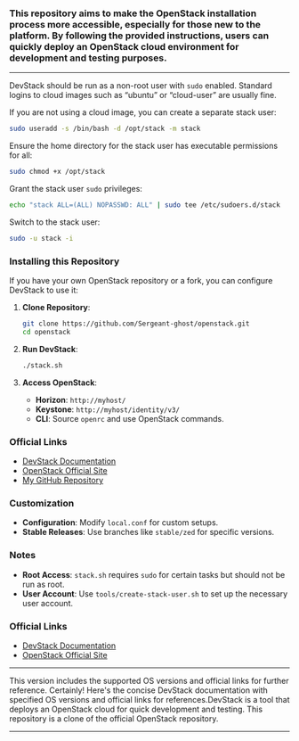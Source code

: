 ### This repository aims to make the OpenStack installation process more accessible, especially for those new to the platform. By following the provided instructions, users can quickly deploy an OpenStack cloud environment for development and testing purposes.

---

DevStack should be run as a non-root user with `sudo` enabled. Standard logins to cloud images such as “ubuntu” or “cloud-user” are usually fine.

If you are not using a cloud image, you can create a separate stack user:

```bash
sudo useradd -s /bin/bash -d /opt/stack -m stack
```

Ensure the home directory for the stack user has executable permissions for all:

```bash
sudo chmod +x /opt/stack
```

Grant the stack user `sudo` privileges:

```bash
echo "stack ALL=(ALL) NOPASSWD: ALL" | sudo tee /etc/sudoers.d/stack
```

Switch to the stack user:

```bash
sudo -u stack -i
```



### Installing this Repository

If you have your own OpenStack repository or a fork, you can configure DevStack to use it:

1. **Clone  Repository**:
   ```bash
   git clone https://github.com/Sergeant-ghost/openstack.git
   cd openstack
   ```

2. **Run DevStack**:
   ```bash
   ./stack.sh
   ```
3. **Access OpenStack**:
   - **Horizon**: `http://myhost/`
   - **Keystone**: `http://myhost/identity/v3/`
   - **CLI**: Source `openrc` and use OpenStack commands.

### Official Links

- [DevStack Documentation](https://docs.openstack.org/devstack/latest/)
- [OpenStack Official Site](https://www.openstack.org/)
- [My GitHub Repository](https://github.com/Sergeant-ghost/openstack.git)

### Customization

- **Configuration**: Modify `local.conf` for custom setups.
- **Stable Releases**: Use branches like `stable/zed` for specific versions.

### Notes

- **Root Access**: `stack.sh` requires `sudo` for certain tasks but should not be run as root.
- **User Account**: Use `tools/create-stack-user.sh` to set up the necessary user account.

### Official Links

- [DevStack Documentation](https://docs.openstack.org/devstack/latest/)
- [OpenStack Official Site](https://www.openstack.org/)

---

This version includes the supported OS versions and official links for further reference. Certainly! Here's the concise DevStack documentation with specified OS versions and official links for references.DevStack is a tool that deploys an OpenStack cloud for quick development and testing. This repository is a clone of the official OpenStack repository.

---
